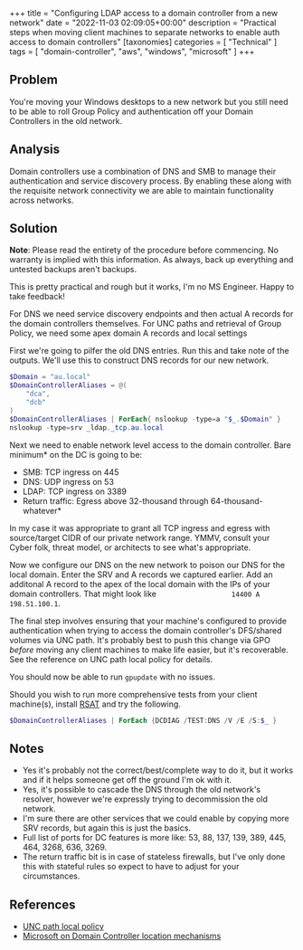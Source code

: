 +++
title = "Configuring LDAP access to a domain controller from a new network"
date = "2022-11-03 02:09:05+00:00"
description = "Practical steps when moving client machines to separate networks to enable auth access to domain controllers"
[taxonomies]
categories = [ "Technical" ]
tags = [ "domain-controller", "aws", "windows", "microsoft" ]
+++

## Problem

You're moving your Windows desktops to a new network but you still need to be able to roll Group Policy and authentication off your Domain Controllers in the old network.

## Analysis

Domain controllers use a combination of DNS and SMB to manage their authentication and service discovery process.
By enabling these along with the requisite network connectivity we are able to maintain functionality across networks.

## Solution

**Note**: Please read the entirety of the procedure before commencing. No warranty is implied with this information. As always, back up everything and untested backups aren't backups.

This is pretty practical and rough but it works, I'm no MS Engineer. Happy to take feedback!

For DNS we need service discovery endpoints and then actual A records for the domain controllers themselves.
For UNC paths and retrieval of Group Policy, we need some apex domain A records and local settings

First we're going to pilfer the old DNS entries.
Run this and take note of the outputs.
We'll use this to construct DNS records for our new network.

```Powershell
$Domain = "au.local"
$DomainControllerAliases = @(
    "dca",
    "dcb"
)
$DomainControllerAliases | ForEach{ nslookup -type=a "$_.$Domain" }
nslookup -type=srv _ldap._tcp.au.local
```

Next we need to enable network level access to the domain controller.
Bare minimum* on the DC is going to be:

- SMB: TCP ingress on 445
- DNS: UDP ingress on 53
- LDAP: TCP ingress on 3389
- Return traffic: Egress above 32-thousand through 64-thousand-whatever*

In my case it was appropriate to grant all TCP ingress and egress with source/target CIDR of our private network range.
YMMV, consult your Cyber folk, threat model, or architects to see what's appropriate.

Now we configure our DNS on the new network to poison our DNS for the local domain.
Enter the SRV and A records we captured earlier.
Add an additonal A record to the apex of the local domain with the IPs of your domain controllers.
That might look like `                  14400 A     198.51.100.1`.

The final step involves ensuring that your machine's configured to provide authentication when trying to access the domain controller's DFS/shared volumes via UNC path.
It's probably best to push this change via GPO *before* moving any client machines to make life easier, but it's recoverable.
See the reference on UNC path local policy for details.

You should now be able to run `gpupdate` with no issues.

Should you wish to run more comprehensive tests from your client machine(s), install [RSAT](https://www.microsoft.com/en-us/download/details.aspx?id=45520) and try the following.

```Powershell
$DomainControllerAliases | ForEach {DCDIAG /TEST:DNS /V /E /S:$_ }
```

## Notes

- Yes it's probably not the correct/best/complete way to do it, but it works and if it helps someone get off the ground I'm ok with it.
- Yes, it's possible to cascade the DNS through the old network's resolver, however we're expressly trying to decommission the old network.
- I'm sure there are other services that we could enable by copying more SRV records, but again this is just the basics.
- Full list of ports for DC features is more like: 53, 88, 137, 139, 389, 445, 464, 3268, 636, 3269.
- The return traffic bit is in case of stateless firewalls, but I've only done this with stateful rules so expect to have to adjust for your circumstances.

## References

- [UNC path local policy](http://woshub.com/cant-access-domain-sysvol-netlogon-folders/)
- [Microsoft on Domain Controller location mechanisms](https://learn.microsoft.com/en-us/troubleshoot/windows-server/identity/how-domain-controllers-are-located)
